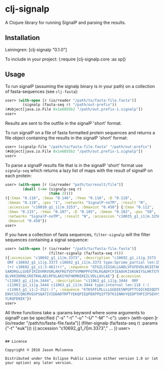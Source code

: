 # clj-signalp

A Clojure library for running SignalP and parsing the results.

## Installation

Leiningren: [clj-signalp "0.1.0"]

To include in your project: (:require [clj-signalp.core :as sp])

## Usage

To run signalP (assuming the signalp binary is in your path) on a
collection of fasta-sequences (see `clj-fasta`):
```clojure
user> (with-open [r (io/reader "/path/to/fasta-file.fasta")]
        (signalp (fasta-seq r) "/path/out-prefix"))
(#object[java.io.File 0x1e6855b2 "/path/out.prefix-1.signalp"])
user>
```
Results are sent to the outfile in the signalP 'short' format.

To run signalP on a file of fasta formatted protein sequences and
returns a file object containing the results in the signalP 'short'
format:
```clojure
user> (signalp-file "/path/to/fasta-file.fasta" "/path/out-prefix")
(#object[java.io.File 0x1e6855b2 "/path/out.prefix-1.signalp"])
user>
``` 

To parse a signalP results file that is in the signalP 'short' format
use `signalp-seq` which returns a lazy list of maps with the result of
signalP on each protein:
```clojure
user> (with-open [r (io/reader "path/to/result/file")]
        (doall (->> (signalp-seq r)
                    (take 2))))
({:Cmax "0.116", :Smax "0.146", :Ymax "0.116", :D "0.118",
 :Smean "0.119", :pos "1", :networks "SignalP-noTM", :result "N",
 :accession "c10010_g1_i1|m.3253", :Dmaxcut "0.450"} {:Cmax "0.112",
 :Smax "0.115", :Ymax "0.107", :D "0.105", :Smean "0.102", :pos "50",
 :networks "SignalP-noTM", :result "N", :accession "c10035_g1_i1|m.3256",
 :Dmaxcut "0.450"})
user> 
```

If you have a collection of fasta sequences, `filter-signalp` will the
filter sequences containing a signal sequence:
```clojure
user> (with-open [r (io/reader "/path/to/fasta-file.fasta")]
                    (filter-signalp (fa/fasta-seq r)))
({:accession "c10692_g1_i1|m.3373", :description "c10692_g1_i1|g.3373 
 ORF c10692_g1_i1|g.3373 c10692_g1_i1|m.3373 type:5prime_partial len:153
 (+) c10692_g1_i1:3-461(+)", :sequence "GTGILSIGSALLGADLVFGFDVDLNSIETAQK
SARDRGLLGVEFIRIDVRRVGRLRKFRGTVDTVVMNPPFGTRLRGADFCFIEAAVKISKGNIYSLHKTSTRN
QLVKKIKRNLSRETRALAELRFDLAKSYKFHKMKEKEILVDLLAVLAE"} {:accession 
"c11063_g1_i1|m.3444", :description "c11063_g1_i1|g.3444  ORF
 c11063_g1_i1|g.3444 c11063_g1_i1|m.3444 type:internal len:118 (-)
 c11063_g1_i1:2-352(-)", :sequence "KTKSFFLMLLLLGGDIESNPGPTTCQICKQIQQTEE
ENVCSICQNCMVEGPSQATIVIDDADTRPTYEKQPIEQPEKPPQIFTDTKSINNVYQIDPTHPIIPSEHYSN
YLRQFENIK"})
user> 
```

All three functions take a :params keyword where some arguments to
signalP can be specified ("-s" "-t" "-u" "-U" "-M" "-c"):
user> (with-open [r (io/reader "/path/to/fasta-file.fasta")]
                    (filter-signalp (fa/fasta-seq r)
                                    :params {"-t" "euk"}))
({:accession "c10692_g1_i1|m.3373"," ... })
user> 
```

## License

Copyright © 2016 Jason Mulvenna

Distributed under the Eclipse Public License either version 1.0 or (at
your option) any later version.
